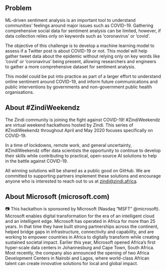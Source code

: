## Problem
ML-driven sentiment analysis is an important tool to understand communities’ feelings around major issues such as COVID-19. Gathering comprehensive social data for sentiment analysis can be limited, however, if data collection relies only on keywords such as ‘coronavirus’ or ‘covid’.

The objective of this challenge is to develop a machine learning model to assess if a Twitter post is about COVID-19 or not. This model will help gather tweet data about the epidemic without relying only on key words like ‘covid’ or ‘coronavirus’ being present, allowing researchers and engineers to gather a more comprehensive dataset for sentiment analysis.

This model could be put into practice as part of a larger effort to understand online sentiment around COVID-19, and inform future communications and public interventions by governments and non-government public health organisations.

## About #ZindiWeekendz

The Zindi community is joining the fight against COVID-19! #ZindiWeekendz are virtual weekend hackathons hosted by Zindi. This series of #ZindiWeekendz throughout April and May 2020 focuses specifically on COVID-19.

In a time of lockdowns, remote work, and general uncertainty, #ZindiWeekendz offer data scientists the opportunity to continue to develop their skills while contributing to practical, open-source AI solutions to help in the battle against COVID-19.

All winning solutions will be shared as a public good on GitHub. We are committed to supporting partners implement these solutions and encourage anyone who is interested to reach out to us at zindi@zindi.africa.

## About Microsoft (microsoft.com)

📷
This hackathon is sponsored by Microsoft (Nasdaq “MSFT” @microsoft). Microsoft enables digital transformation for the era of an intelligent cloud and an intelligent edge. Microsoft has operated in Africa for more than 25 years. In that time they have built strong partnerships across the continent, helped bridge gaps in infrastructure, connectivity and capability, and are working to empower countries in Africa to digitally transform while creating sustained societal impact. Earlier this year, Microsoft opened Africa’s first hyper-scale data centers in Johannesburg and Cape Town, South Africa. Most recently, the company also announced the opening of two Africa Development Centers in Nairobi and Lagos, where world-class African talent can create innovative solutions for local and global impact.
